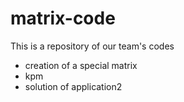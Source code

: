 # matrix-code
This is a repository of our team's codes
- creation of a special matrix
- kpm
- solution of application2
